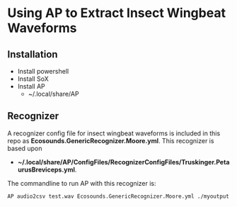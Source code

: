# Using AP to Extract Insect Wingbeat Waveforms

## Installation

* Install powershell
* Install SoX
* Install AP
    * ~/.local/share/AP

## Recognizer

A recognizer config file for insect wingbeat waveforms is included in this repo as **Ecosounds.GenericRecognizer.Moore.yml**. This recognizer is based upon 
* **~/.local/share/AP/ConfigFiles/RecognizerConfigFiles/Truskinger.PetaurusBreviceps.yml**.

The commandline to run AP with this recognizer is:

```
AP audio2csv test.wav Ecosounds.GenericRecognizer.Moore.yml ./myoutput
```


